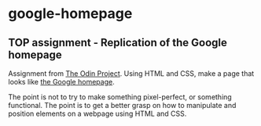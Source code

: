 # google-homepage
## TOP assignment - Replication of the Google homepage

Assignment from [The Odin Project](https://www.theodinproject.com/courses/web-development-101/lessons/html-css). Using HTML and CSS, make a page that looks like [the Google homepage](www.google.com). 


The point is not to try to make something pixel-perfect, or something functional. The point is to get a better grasp on how to manipulate and position elements on a webpage using HTML and CSS.
